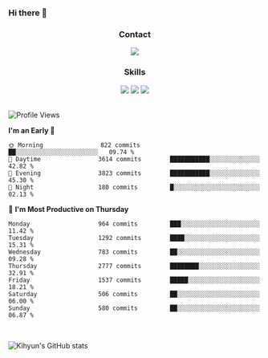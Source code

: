 ### Hi there 👋

<!--
**Key5771/Key5771** is a ✨ _special_ ✨ repository because its `README.md` (this file) appears on your GitHub profile.

Here are some ideas to get you started:

- 🔭 I’m currently working on ...
- 🌱 I’m currently learning ...
- 👯 I’m looking to collaborate on ...
- 🤔 I’m looking for help with ...
- 💬 Ask me about ...
- 📫 How to reach me: ...
- 😄 Pronouns: ...
- ⚡ Fun fact: ...
-->

<h3 align="center">Contact</h3>
<div align="center">
  <a href="mailto:ksj57715@gmail.com"><img src="https://img.shields.io/badge/Gmail-D14836?style=for-the-badge&logo=gmail&logoColor=white"/></a>
</div>

<h3 align="center">Skills</h3>
<div align="center">
  <img src="https://img.shields.io/badge/iOS-000000?style=for-the-badge&logo=ios&logoColor=white"/>
  <img src="https://img.shields.io/badge/Swift-FA7343?style=for-the-badge&logo=swift&logoColor=white"/>
  <img src="https://img.shields.io/badge/Xcode-007ACC?style=for-the-badge&logo=Xcode&logoColor=white"/>
</div>

<br>

<!--START_SECTION:waka-->
![Profile Views](http://img.shields.io/badge/Profile%20Views-17-blue)

**I'm an Early 🐤** 

```text
🌞 Morning                822 commits         ██░░░░░░░░░░░░░░░░░░░░░░░   09.74 % 
🌆 Daytime                3614 commits        ███████████░░░░░░░░░░░░░░   42.82 % 
🌃 Evening                3823 commits        ███████████░░░░░░░░░░░░░░   45.30 % 
🌙 Night                  180 commits         █░░░░░░░░░░░░░░░░░░░░░░░░   02.13 % 
```
📅 **I'm Most Productive on Thursday** 

```text
Monday                   964 commits         ███░░░░░░░░░░░░░░░░░░░░░░   11.42 % 
Tuesday                  1292 commits        ████░░░░░░░░░░░░░░░░░░░░░   15.31 % 
Wednesday                783 commits         ██░░░░░░░░░░░░░░░░░░░░░░░   09.28 % 
Thursday                 2777 commits        ████████░░░░░░░░░░░░░░░░░   32.91 % 
Friday                   1537 commits        █████░░░░░░░░░░░░░░░░░░░░   18.21 % 
Saturday                 506 commits         ██░░░░░░░░░░░░░░░░░░░░░░░   06.00 % 
Sunday                   580 commits         ██░░░░░░░░░░░░░░░░░░░░░░░   06.87 % 
```



<!--END_SECTION:waka-->

<br>


![Kihyun's GitHub stats](https://github-readme-stats.vercel.app/api?username=key5771&show_icons=true&theme=radical)

